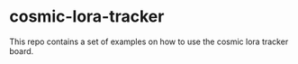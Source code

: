 # cosmic-lora-tracker
This repo contains a set of examples on how to use the cosmic lora tracker board.
